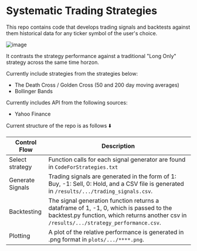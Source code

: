 # Systematic Trading Strategies

This repo contains code that develops trading signals and backtests against them historical data for any ticker symbol of the user's choice.

![image](https://github.com/mrdarylguy/trading_strategies/assets/42925677/598671ed-ac28-43a4-a649-257c8d76e22d)


It contrasts the strategy performance against a traditional "Long Only" strategy across the same time horzon.

Currently include strategies from the strategies below: 
* The Death Cross / Golden Cross (50 and 200 day moving averages)
* Bollinger Bands 

Currently includes API from the following sources:
* Yahoo Finance

Current structure of the repo is as follows ⬇️

| Control Flow | Description |
| --- | --- |
| Select strategy | Function calls for each signal generator are found in ```CodeForStrategies.txt``` |
| Generate Signals | Trading signals are generated in the form of 1: Buy, -1: Sell, 0: Hold, and a CSV file is generated in ```/results/.../trading_signals.csv```. |
| Backtesting | The signal generation function returns a dataframe of 1, -1, 0, which is passed to the backtest.py function, which returns another csv in ```/results/.../strategy_performance.csv```. |
| Plotting | A plot of the relative performance is generated in .png format in ```plots/.../****.png```. |
